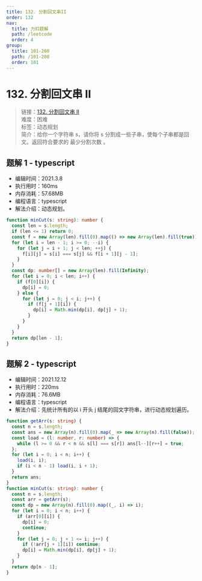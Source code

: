 ```yaml
---
title: 132. 分割回文串II
order: 132
nav:
  title: 力扣题解
  path: /leetcode
  order: 4
group:
  title: 101-200
  path: /101-200
  order: 101
---
```


# 132. 分割回文串 II

> 链接：[132. 分割回文串 II](https://leetcode-cn.com/problems/palindrome-partitioning-ii/)  
> 难度：困难  
> 标签：动态规划  
> 简介：给你一个字符串 s，请你将 s 分割成一些子串，使每个子串都是回文。返回符合要求的 最少分割次数 。

## 题解 1 - typescript

- 编辑时间：2021.3.8
- 执行用时：160ms
- 内存消耗：57.68MB
- 编程语言：typescript
- 解法介绍：动态规划。

```typescript
function minCut(s: string): number {
  const len = s.length;
  if (len <= 1) return 0;
  const f = new Array(len).fill(0).map(() => new Array(len).fill(true));
  for (let i = len - 1; i >= 0; --i) {
    for (let j = i + 1; j < len; ++j) {
      f[i][j] = s[i] === s[j] && f[i + 1][j - 1];
    }
  }
  const dp: number[] = new Array(len).fill(Infinity);
  for (let i = 0; i < len; i++) {
    if (f[0][i]) {
      dp[i] = 0;
    } else {
      for (let j = 0; j < i; j++) {
        if (f[j + 1][i]) {
          dp[i] = Math.min(dp[i], dp[j] + 1);
        }
      }
    }
  }
  return dp[len - 1];
}
```

## 题解 2 - typescript

- 编辑时间：2021.12.12
- 执行用时：220ms
- 内存消耗：76.6MB
- 编程语言：typescript
- 解法介绍：先统计所有的以 i 开头 j 结尾的回文字符串，进行动态规划遍历。

```typescript
function getArr(s: string) {
  const n = s.length;
  const ans = new Array(n).fill(0).map(_ => new Array(n).fill(false));
  const load = (l: number, r: number) => {
    while (l >= 0 && r < n && s[l] === s[r]) ans[l--][r++] = true;
  };
  for (let i = 0; i < n; i++) {
    load(i, i);
    if (i < n - 1) load(i, i + 1);
  }
  return ans;
}
function minCut(s: string): number {
  const n = s.length;
  const arr = getArr(s);
  const dp = new Array(n).fill(0).map((_, i) => i);
  for (let i = 0; i < n; i++) {
    if (arr[0][i]) {
      dp[i] = 0;
      continue;
    }
    for (let j = 0; j + 1 <= i; j++) {
      if (!arr[j + 1][i]) continue;
      dp[i] = Math.min(dp[i], dp[j] + 1);
    }
  }
  return dp[n - 1];
}
```
